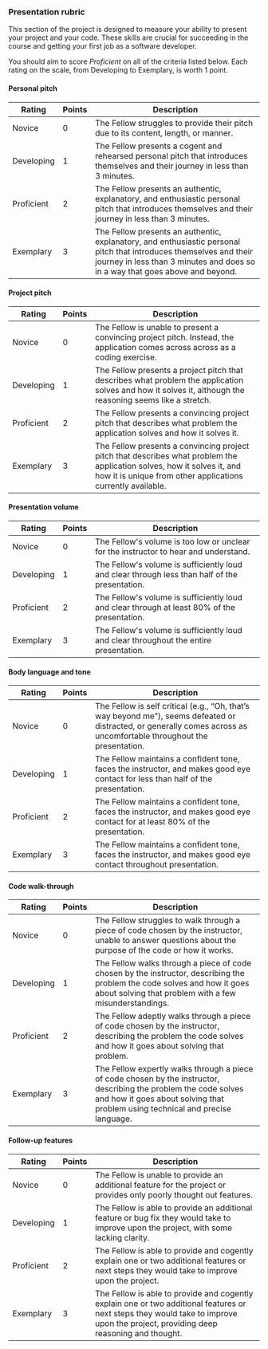 ### Presentation rubric

This section of the project is designed to measure your ability to present your project and your code. These skills are crucial for succeeding in the course and getting your first job as a software developer.

You should aim to score _Proficient_ on all of the criteria listed below. Each rating on the scale, from Developing to Exemplary, is worth 1 point.

#### Personal pitch

| Rating     | Points | Description                                                                                                                                                                                         |
| ---------- | ------ | --------------------------------------------------------------------------------------------------------------------------------------------------------------------------------------------------- |
| Novice     | 0      | The Fellow struggles to provide their pitch due to its content, length, or manner.                                                                                                                  |
| Developing | 1      | The Fellow presents a cogent and rehearsed personal pitch that introduces themselves and their journey in less than 3 minutes.                                                                      |
| Proficient | 2      | The Fellow presents an authentic, explanatory, and enthusiastic personal pitch that introduces themselves and their journey in less than 3 minutes.                                                 |
| Exemplary  | 3      | The Fellow presents an authentic, explanatory, and enthusiastic personal pitch that introduces themselves and their journey in less than 3 minutes and does so in a way that goes above and beyond. |

#### Project pitch

| Rating     | Points | Description                                                                                                                                                                            |
| ---------- | ------ | -------------------------------------------------------------------------------------------------------------------------------------------------------------------------------------- |
| Novice     | 0      | The Fellow is unable to present a convincing project pitch. Instead, the application comes across across as a coding exercise.                                                         |
| Developing | 1      | The Fellow presents a project pitch that describes what problem the application solves and how it solves it, although the reasoning seems like a stretch.                              |
| Proficient | 2      | The Fellow presents a convincing project pitch that describes what problem the application solves and how it solves it.                                                                |
| Exemplary  | 3      | The Fellow presents a convincing project pitch that describes what problem the application solves, how it solves it, and how it is unique from other applications currently available. |

#### Presentation volume

| Rating     | Points | Description                                                                                    |
| ---------- | ------ | ---------------------------------------------------------------------------------------------- |
| Novice     | 0      | The Fellow's volume is too low or unclear for the instructor to hear and understand.           |
| Developing | 1      | The Fellow's volume is sufficiently loud and clear through less than half of the presentation. |
| Proficient | 2      | The Fellow's volume is sufficiently loud and clear through at least 80% of the presentation.   |
| Exemplary  | 3      | The Fellow's volume is sufficiently loud and clear throughout the entire presentation.         |

#### Body language and tone

| Rating     | Points | Description                                                                                                                                                           |
| ---------- | ------ | --------------------------------------------------------------------------------------------------------------------------------------------------------------------- |
| Novice     | 0      | The Fellow is self critical (e.g., “Oh, that’s way beyond me”), seems defeated or distracted, or generally comes across as uncomfortable throughout the presentation. |
| Developing | 1      | The Fellow maintains a confident tone, faces the instructor, and makes good eye contact for less than half of the presentation.                                       |
| Proficient | 2      | The Fellow maintains a confident tone, faces the instructor, and makes good eye contact for at least 80% of the presentation.                                         |
| Exemplary  | 3      | The Fellow maintains a confident tone, faces the instructor, and makes good eye contact throughout presentation.                                                      |

#### Code walk-through

| Rating     | Points | Description                                                                                                                                                                                         |
| ---------- | ------ | --------------------------------------------------------------------------------------------------------------------------------------------------------------------------------------------------- |
| Novice     | 0      | The Fellow struggles to walk through a piece of code chosen by the instructor, unable to answer questions about the purpose of the code or how it works.                                            |
| Developing | 1      | The Fellow walks through a piece of code chosen by the instructor, describing the problem the code solves and how it goes about solving that problem with a few misunderstandings.                  |
| Proficient | 2      | The Fellow adeptly walks through a piece of code chosen by the instructor, describing the problem the code solves and how it goes about solving that problem.                                       |
| Exemplary  | 3      | The Fellow expertly walks through a piece of code chosen by the instructor, describing the problem the code solves and how it goes about solving that problem using technical and precise language. |

#### Follow-up features

| Rating     | Points | Description                                                                                                                                                                        |
| ---------- | ------ | ---------------------------------------------------------------------------------------------------------------------------------------------------------------------------------- |
| Novice     | 0      | The Fellow is unable to provide an additional feature for the project or provides only poorly thought out features.                                                                |
| Developing | 1      | The Fellow is able to provide an additional feature or bug fix they would take to improve upon the project, with some lacking clarity.                                             |
| Proficient | 2      | The Fellow is able to provide and cogently explain one or two additional features or next steps they would take to improve upon the project.                                       |
| Exemplary  | 3      | The Fellow is able to provide and cogently explain one or two additional features or next steps they would take to improve upon the project, providing deep reasoning and thought. |
